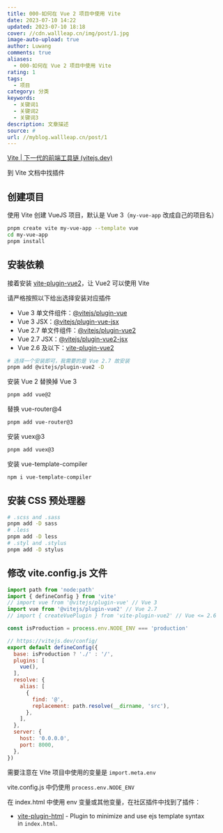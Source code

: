 ```yaml
---
title: 000-如何在 Vue 2 项目中使用 Vite
date: 2023-07-10 14:22
updated: 2023-07-10 18:18
cover: //cdn.wallleap.cn/img/post/1.jpg
image-auto-upload: true
author: Luwang
comments: true
aliases:
  - 000-如何在 Vue 2 项目中使用 Vite
rating: 1
tags:
  - 项目
category: 分类
keywords:
  - 关键词1
  - 关键词2
  - 关键词3
description: 文章描述
source: #
url: //myblog.wallleap.cn/post/1
---
```


[Vite | 下一代的前端工具链 (vitejs.dev)](https://cn.vitejs.dev/)

到 Vite 文档中找插件

## 创建项目

使用 Vite 创建 VueJS 项目，默认是 Vue 3（`my-vue-app` 改成自己的项目名）

```sh
pnpm create vite my-vue-app --template vue
cd my-vue-app
pnpm install
```

## 安装依赖

接着安装 [vite-plugin-vue2](https://github.com/underfin/vite-plugin-vue2)，让 Vue2 可以使用 Vite

请严格按照以下给出选择安装对应插件

- Vue 3 单文件组件：[@vitejs/plugin-vue](https://www.npmjs.com/package/@vitejs/plugin-vue)
- Vue 3 JSX：[@vitejs/plugin-vue-jsx](https://github.com/vitejs/vite-plugin-vue/tree/main/packages/plugin-vue-jsx)
- Vue 2.7 单文件组件：[@vitejs/plugin-vue2](https://github.com/vitejs/vite-plugin-vue2)
- Vue 2.7 JSX：[@vitejs/plugin-vue2-jsx](https://github.com/vitejs/vite-plugin-vue2-jsx)
- Vue 2.6 及以下：[vite-plugin-vue2](https://github.com/underfin/vite-plugin-vue2)

```sh
# 选择一个安装即可，我需要的是 Vue 2.7 故安装
pnpm add @vitejs/plugin-vue2 -D
```

安装 Vue 2 替换掉 Vue 3

```sh
pnpm add vue@2
```

替换 vue-router@4

```sh
pnpm add vue-router@3
```

安装 vuex@3

```sh
pnpm add vuex@3
```

安装 vue-template-compiler

```sh
npm i vue-template-compiler
```

## 安装 CSS 预处理器

```sh
# .scss and .sass
pnpm add -D sass
# .less
pnpm add -D less
# .styl and .stylus
pnpm add -D stylus
```

## 修改 vite.config.js 文件

```js
import path from 'node:path'
import { defineConfig } from 'vite'
// import vue from '@vitejs/plugin-vue' // Vue 3  
import vue from '@vitejs/plugin-vue2' // Vue 2.7  
// import { createVuePlugin } from 'vite-plugin-vue2' // Vue <= 2.6

const isProduction = process.env.NODE_ENV === 'production'

// https://vitejs.dev/config/
export default defineConfig({
  base: isProduction ? './' : '/',
  plugins: [
    vue(),
  ],
  resolve: {
    alias: [
      {
        find: '@',
        replacement: path.resolve(__dirname, 'src'),
      },
    ],
  },
  server: {
    host: '0.0.0.0',
    port: 8000,
  },
})
```

需要注意在 Vite 项目中使用的变量是 `import.meta.env`

vite.config.js 中仍使用 `process.env.NODE_ENV`

在 index.html 中使用 env 变量或其他变量，在社区插件中找到了插件：

- [vite-plugin-html](https://github.com/anncwb/vite-plugin-html) - Plugin to minimize and use ejs template syntax in `index.html`.
